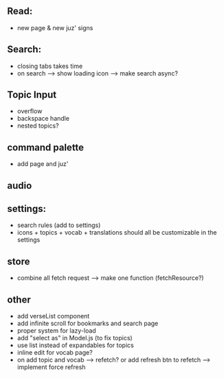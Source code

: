 ## Read:

- new page & new juz' signs

## Search:

- closing tabs takes time
- on search --> show loading icon --> make search async?

## Topic Input

- overflow
- backspace handle
- nested topics?

## command palette

- add page and juz'

## audio

## settings:

- search rules (add to settings)
- icons + topics + vocab + translations should all be customizable in the settings

## store

- combine all fetch request --> make one function (fetchResource?)

## other

- add verseList component
- add infinite scroll for bookmarks and search page
- proper system for lazy-load
- add "select as" in Model.js (to fix topics)
- use list instead of expandables for topics
- inline edit for vocab page?
- on add topic and vocab --> refetch? or add refresh btn to refetch --> implement force refresh
